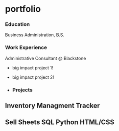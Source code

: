 # portfolio

### Education
Business Administration, B.S. 

### Work Experience
Administrative Consultant @ Blackstone 
- big impact project 1!
- big impact project 2!

- ### Projects
Inventory Managment Tracker
- 
Sell Sheets
SQL
Python
HTML/CSS
- 
